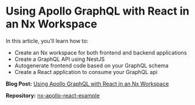 # Using Apollo GraphQL with React in an Nx Workspace

In this article, you’ll learn how to:

- Create an Nx workspace for both frontend and backend applications
- Create a GraphQL API using NestJS
- Autogenerate frontend code based on your GraphQL schema
- Create a React application to consume your GraphQL api

**Blog Post:** [Using Apollo GraphQL with React in an Nx Workspace](https://blog.nrwl.io/using-apollo-graphql-with-react-in-an-nx-workspace-99db8d69ceb)

**Repository:** [nx-apollo-react-example](https://github.com/nrwl/nx-apollo-react-example)
